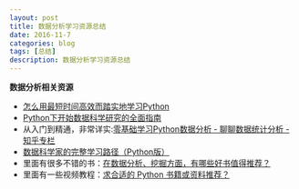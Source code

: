```yaml
---
layout: post
title: 数据分析学习资源总结
date: 2016-11-7
categories: blog
tags: [总结]
description: 数据分析学习资源总结
---
```


**数据分析相关资源**

- [怎么用最短时间高效而踏实地学习Python](https://www.zhihu.com/question/28530832#answer-18871330)
- [Python下开始数据科学研究的全面指南](https://zhuanlan.zhihu.com/p/22256689)
- 从入门到精通，非常详实:[零基础学习Python数据分析 - 聊聊数据统计分析 - 知乎专栏](https://zhuanlan.zhihu.com/p/21799170)
- [数据科学家的完整学习路径（Python版）](https://zhuanlan.zhihu.com/p/23229114)
- 里面有很多不错的书：[在数据分析、挖掘方面，有哪些好书值得推荐？](https://www.zhihu.com/question/20757000)      
- 里面有一些视频教程：[求合适的 Python 书籍或资料推荐？](https://www.zhihu.com/question/24526559)
